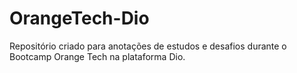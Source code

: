 # OrangeTech-Dio
Repositório criado para anotações de estudos e desafios durante o Bootcamp Orange Tech na plataforma Dio.
